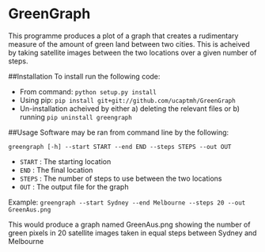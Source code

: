 # GreenGraph
This programme produces a plot of a graph that creates a rudimentary measure of the amount of green land between two cities. This is acheived by taking satellite images between the two locations over a given number of steps.

##Installation
To install run the following code:
* From command: `python setup.py install`
* Using pip: `pip install git+git://github.com/ucaptmh/GreenGraph`
* Un-installation acheived by either a) deleting the relevant files or b) running `pip uninstall greengraph`

##Usage
Software may be ran from command line by the following:

`greengraph [-h] --start START --end END --steps STEPS --out OUT`
* `START` : The starting location
* `END` : The final location
* `STEPS` : The number of steps to use between the two locations
* `OUT` : The output file for the graph

Example: `greengraph --start Sydney --end Melbourne --steps 20 --out GreenAus.png`

This would produce a graph named GreenAus.png showing the number of green pixels in 20 satellite images taken in equal steps between Sydney and Melbourne
